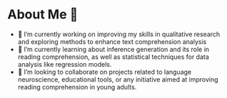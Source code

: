 # About Me 👋

- 🔭 I’m currently working on improving my skills in qualitative research and exploring methods to enhance text comprehension analysis
- 🌱 I’m currently learning about inference generation and its role in reading comprehension, as well as statistical techniques for data analysis like regression models.
- 👯 I’m looking to collaborate on projects related to language neuroscience, educational tools, or any initiative aimed at improving reading comprehension in young adults.
